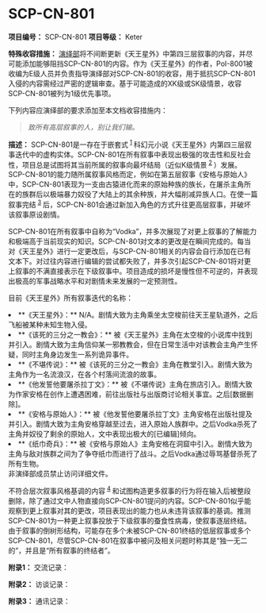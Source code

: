 # SCP-CN-801


**项目编号：** SCP-CN-801
**项目等级：** Keter

**特殊收容措施：** [演绎部](//scp-wiki-cn.wikidot.comhttp://scp-wiki-cn.wikidot.com/deduction-department2)将不间断更新《天王星外》中第四三层叙事的内容，并尽可能添加能够阻挡SCP-CN-801的内容。作为《天王星外》的作者，PoI-8001被收编为E级人员并负责指导演绎部对SCP-CN-801的收容，用于抵抗SCP-CN-801入侵的内容需经过严密的逻辑审查。基于可能造成的XK级或SK级情景，收容SCP-CN-801被列为1级优先事项。

下列内容应演绎部的要求添加至本文档收容措施内：


> *致所有高层叙事的人，别让我们输。* 
> 


**描述：** SCP-CN-801是一存在于嵌套式<sup class='footnoteref'>
 <a shape='rect' class='footnoteref' id='footnoteref-1' href='javascript:;' onclick='WIKIDOT.page.utils.scrollToReference(&apos;footnote-1&apos;)'>1</a>
</sup>科幻元小说《天王星外》内第四三层叙事迭代中的虚构实体。SCP-CN-801在所有叙事中表现出极强的攻击性和反社会性，项目总是试图将其当前所属的叙事向最坏结局（近似K级情景<sup class='footnoteref'>
 <a shape='rect' class='footnoteref' id='footnoteref-2' href='javascript:;' onclick='WIKIDOT.page.utils.scrollToReference(&apos;footnote-2&apos;)'>2</a>
</sup>）发展。SCP-CN-801的能力随所属叙事风格而定，例如在第五层叙事《安格与原始人》中，SCP-CN-801表现为一支由古猿进化而来的原始种族的族长，在屠杀主角所在的族群后以极端暴力奴役了大陆上的其余种族，并大幅削减异族人口。在使一篇叙事完结<sup class='footnoteref'>
 <a shape='rect' class='footnoteref' id='footnoteref-3' href='javascript:;' onclick='WIKIDOT.page.utils.scrollToReference(&apos;footnote-3&apos;)'>3</a>
</sup>后，SCP-CN-801会通过新加入角色的方式升往更高层叙事，并破坏该叙事原设剧情。

SCP-CN-801在所有叙事中自称为“Vodka”，并多次展现了对更上叙事的了解能力和极端高于当前现实的知识。SCP-CN-801对文本的更改是在瞬间完成的。每当对《天王星外》进行一定更改后，与SCP-CN-801相关的内容会自行添加在已有文本下。对过往内容进行编辑的尝试都失败了，并多次引起SCP-CN-801将对更上叙事的不满直接表示在下级叙事中。项目造成的损坏是慢性但不可逆的，并表现出极高的军事战略水平和对剧情未来发展的一定预测性。

目前《天王星外》所有叙事迭代的名称：

<li>**&#12298;&#22825;&#29579;&#26143;&#22806;&#12299;&#65306;** N/A&#12290;&#21095;&#24773;&#22823;&#33268;&#20026;&#20027;&#35282;&#20056;&#22352;&#22826;&#31354;&#26797;&#21069;&#24448;&#22825;&#29579;&#26143;&#36712;&#36947;&#22806;&#65292;&#20043;&#21518;&#39134;&#33337;&#34987;&#26576;&#31181;&#26410;&#30693;&#29983;&#29289;&#20837;&#20405;&#12290;</li><li>**&#12298;&#35813;&#27515;&#30340;&#19977;&#20998;&#20043;&#19968;&#25945;&#20250;&#12299;&#65306;** &#34987;&#12298;&#22825;&#29579;&#26143;&#22806;&#12299;&#20027;&#35282;&#22312;&#22826;&#31354;&#26797;&#30340;&#23567;&#35828;&#24211;&#20013;&#25214;&#21040;&#24182;&#24341;&#20837;&#12290;&#21095;&#24773;&#22823;&#33268;&#20026;&#20027;&#35282;&#20449;&#20208;&#26576;&#19968;&#37034;&#25945;&#25945;&#20250;&#65292;&#20294;&#22312;&#26085;&#24120;&#29983;&#27963;&#20013;&#23545;&#35813;&#25945;&#20250;&#20027;&#35282;&#20135;&#29983;&#24576;&#30097;&#65292;&#21516;&#26102;&#20027;&#35282;&#36523;&#36793;&#21457;&#29983;&#19968;&#31995;&#21015;&#35809;&#24322;&#20107;&#20214;&#12290;</li><li>**&#12298;&#19981;&#22570;&#20256;&#35828;&#12299;&#65306;** &#34987;&#12298;&#35813;&#27515;&#30340;&#19977;&#20998;&#20043;&#19968;&#25945;&#20250;&#12299;&#20027;&#35282;&#22312;&#25945;&#22530;&#24341;&#20837;&#12290;&#21095;&#24773;&#22823;&#33268;&#20026;&#20027;&#35282;&#20316;&#20026;&#19968;&#21517;&#27969;&#28010;&#27721;&#65292;&#22312;&#21508;&#20010;&#26449;&#33853;&#38388;&#27969;&#28010;&#30340;&#25925;&#20107;&#12290;</li><li>**&#12298;&#20182;&#21457;&#35475;&#20182;&#35201;&#23648;&#26432;&#25289;&#19969;&#25991;&#12299;&#65306;** &#34987;&#12298;&#19981;&#22570;&#20256;&#35828;&#12299;&#20027;&#35282;&#22312;&#26053;&#24215;&#24341;&#20837;&#12290;&#21095;&#24773;&#22823;&#33268;&#20026;&#20316;&#23478;&#23433;&#26684;&#22312;&#21019;&#20316;&#19978;&#36973;&#36935;&#22256;&#38590;&#65292;&#21069;&#24448;&#20986;&#29256;&#31038;&#19982;&#20986;&#29256;&#21830;&#35752;&#35770;&#30456;&#20851;&#20107;&#23452;&#12290;&#20043;&#21518;[&#25968;&#25454;&#21024;&#38500;]&#12290;</li><li>**&#12298;&#23433;&#26684;&#19982;&#21407;&#22987;&#20154;&#12299;&#65306;** &#34987;&#12298;&#20182;&#21457;&#35475;&#20182;&#35201;&#23648;&#26432;&#25289;&#19969;&#25991;&#12299;&#20027;&#35282;&#23433;&#26684;&#22312;&#20986;&#29256;&#31038;&#25552;&#21450;&#24182;&#24341;&#20837;&#12290;&#21095;&#24773;&#22823;&#33268;&#20026;&#20027;&#35282;&#23433;&#26684;&#31359;&#36234;&#33267;&#36807;&#21435;&#65292;&#36827;&#20837;&#21407;&#22987;&#20154;&#26063;&#32676;&#20013;&#12290;&#20043;&#21518;Vodka&#26432;&#27515;&#20102;&#20027;&#35282;&#24182;&#22900;&#24441;&#20102;&#21097;&#20313;&#30340;&#21407;&#22987;&#20154;&#65292;&#25991;&#20013;&#34920;&#29616;&#20986;&#26497;&#22823;&#30340;[&#24050;&#32534;&#36753;]&#20542;&#21521;&#12290;</li><li>**&#12298;&#32440;&#24062;&#22855;&#20853;&#12299;&#65306;** &#34987;&#12298;&#23433;&#26684;&#19982;&#21407;&#22987;&#20154;&#12299;&#20027;&#35282;&#23433;&#26684;&#22312;&#27934;&#31391;&#20013;&#24341;&#20837;&#12290;&#21095;&#24773;&#22823;&#33268;&#20026;&#20027;&#35282;&#19982;&#25932;&#23545;&#26063;&#32676;&#20043;&#38388;&#20026;&#20102;&#20105;&#22842;&#32440;&#24062;&#32780;&#36827;&#34892;&#20102;&#25112;&#26007;&#12290;&#20043;&#21518;Vodka&#36890;&#36807;&#36785;&#39554;&#22522;&#30563;&#26432;&#27515;&#20102;&#25152;&#26377;&#29983;&#29289;&#12290;</li>
非演绎部成员禁止访问详细文件。

不符合层次叙事风格基调的内容<sup class='footnoteref'>
 <a shape='rect' class='footnoteref' id='footnoteref-4' href='javascript:;' onclick='WIKIDOT.page.utils.scrollToReference(&apos;footnote-4&apos;)'>4</a>
</sup>和试图构造更多叙事的行为将在输入后被整段删除，除了通过文中人物直接向SCP-CN-801提问的内容。SCP-CN-801似乎能观察到更上叙事对其的更改，项目表现出的能力也从未违背该叙事的基调。推测SCP-CN-801为一种更上叙事投放于下级叙事的蚕食性病毒，使叙事逐层终结。由于叙事的倒树形结构，可能存在多个未被SCP-CN-801终结的低层叙事或多个SCP-CN-801，尽管SCP-CN-801在叙事中被问及相关问题时称其是“独一无二的”，并且是“所有叙事的终结者”。

**附录1：** 交流记录：


**附录2：** 访谈记录：


**附录3：** 通讯记录：




